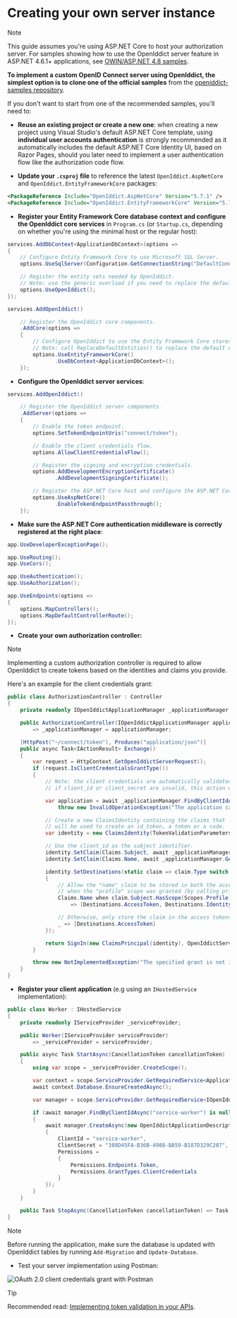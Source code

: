 # Creating your own server instance <Badge type="danger" text="server" />

> [!NOTE]
> This guide assumes you're using ASP.NET Core to host your authorization server. For samples showing how to use the OpenIddict server feature in
> ASP.NET 4.6.1+ applications, see [OWIN/ASP.NET 4.8 samples](https://github.com/openiddict/openiddict-samples?tab=readme-ov-file#owinaspnet-48-samples).

**To implement a custom OpenID Connect server using OpenIddict, the simplest option is to clone one of the official samples**
from the [openiddict-samples repository](https://github.com/openiddict/openiddict-samples).

If you don't want to start from one of the recommended samples, you'll need to:

  - **Reuse an existing project or create a new one**: when creating a new project using Visual Studio's default ASP.NET Core template,
  using **individual user accounts authentication** is strongly recommended as it automatically includes the default ASP.NET Core Identity UI,
  based on Razor Pages, should you later need to implement a user authentication flow like the authorization code flow.

  - **Update your `.csproj` file** to reference the latest `OpenIddict.AspNetCore` and `OpenIddict.EntityFrameworkCore` packages:

  ```xml
  <PackageReference Include="OpenIddict.AspNetCore" Version="5.7.1" />
  <PackageReference Include="OpenIddict.EntityFrameworkCore" Version="5.7.1" />
  ```

  - **Register your Entity Framework Core database context and configure the OpenIddict core services** in `Program.cs`
  (or `Startup.cs`, depending on whether you're using the minimal host or the regular host):

  ```csharp
  services.AddDbContext<ApplicationDbContext>(options =>
  {
      // Configure Entity Framework Core to use Microsoft SQL Server.
      options.UseSqlServer(Configuration.GetConnectionString("DefaultConnection"));

      // Register the entity sets needed by OpenIddict.
      // Note: use the generic overload if you need to replace the default OpenIddict entities.
      options.UseOpenIddict();
  });

  services.AddOpenIddict()

      // Register the OpenIddict core components.
      .AddCore(options =>
      {
          // Configure OpenIddict to use the Entity Framework Core stores and models.
          // Note: call ReplaceDefaultEntities() to replace the default entities.
          options.UseEntityFrameworkCore()
                 .UseDbContext<ApplicationDbContext>();
      });
  ```

  - **Configure the OpenIddict server services**:

  ```csharp
  services.AddOpenIddict()

      // Register the OpenIddict server components.
      .AddServer(options =>
      {
          // Enable the token endpoint.
          options.SetTokenEndpointUris("connect/token");

          // Enable the client credentials flow.
          options.AllowClientCredentialsFlow();

          // Register the signing and encryption credentials.
          options.AddDevelopmentEncryptionCertificate()
                 .AddDevelopmentSigningCertificate();

          // Register the ASP.NET Core host and configure the ASP.NET Core options.
          options.UseAspNetCore()
                 .EnableTokenEndpointPassthrough();
      });
  ```

  - **Make sure the ASP.NET Core authentication middleware is correctly registered at the right place**:

  ```csharp
  app.UseDeveloperExceptionPage();

  app.UseRouting();
  app.UseCors();

  app.UseAuthentication();
  app.UseAuthorization();

  app.UseEndpoints(options =>
  {
      options.MapControllers();
      options.MapDefaultControllerRoute();
  });
  ```

  - **Create your own authorization controller:**
  > [!NOTE]
  > Implementing a custom authorization controller is required to allow OpenIddict to create tokens based on the identities and claims you provide.

  Here's an example for the client credentials grant:

  ```csharp
  public class AuthorizationController : Controller
  {
      private readonly IOpenIddictApplicationManager _applicationManager;

      public AuthorizationController(IOpenIddictApplicationManager applicationManager)
          => _applicationManager = applicationManager;

      [HttpPost("~/connect/token"), Produces("application/json")]
      public async Task<IActionResult> Exchange()
      {
          var request = HttpContext.GetOpenIddictServerRequest();
          if (request.IsClientCredentialsGrantType())
          {
              // Note: the client credentials are automatically validated by OpenIddict:
              // if client_id or client_secret are invalid, this action won't be invoked.

              var application = await _applicationManager.FindByClientIdAsync(request.ClientId) ??
                  throw new InvalidOperationException("The application cannot be found.");

              // Create a new ClaimsIdentity containing the claims that
              // will be used to create an id_token, a token or a code.
              var identity = new ClaimsIdentity(TokenValidationParameters.DefaultAuthenticationType, Claims.Name, Claims.Role);

              // Use the client_id as the subject identifier.
              identity.SetClaim(Claims.Subject, await _applicationManager.GetClientIdAsync(application));
              identity.SetClaim(Claims.Name, await _applicationManager.GetDisplayNameAsync(application));

              identity.SetDestinations(static claim => claim.Type switch
              {
                  // Allow the "name" claim to be stored in both the access and identity tokens
                  // when the "profile" scope was granted (by calling principal.SetScopes(...)).
                  Claims.Name when claim.Subject.HasScope(Scopes.Profile)
                      => [Destinations.AccessToken, Destinations.IdentityToken],

                  // Otherwise, only store the claim in the access tokens.
                  _ => [Destinations.AccessToken]
              });

              return SignIn(new ClaimsPrincipal(identity), OpenIddictServerAspNetCoreDefaults.AuthenticationScheme);
          }

          throw new NotImplementedException("The specified grant is not implemented.");
      }
  }
  ```

  - **Register your client application** (e.g using an `IHostedService` implementation):

  ```csharp
  public class Worker : IHostedService
  {
      private readonly IServiceProvider _serviceProvider;

      public Worker(IServiceProvider serviceProvider)
          => _serviceProvider = serviceProvider;

      public async Task StartAsync(CancellationToken cancellationToken)
      {
          using var scope = _serviceProvider.CreateScope();

          var context = scope.ServiceProvider.GetRequiredService<ApplicationDbContext>();
          await context.Database.EnsureCreatedAsync();

          var manager = scope.ServiceProvider.GetRequiredService<IOpenIddictApplicationManager>();

          if (await manager.FindByClientIdAsync("service-worker") is null)
          {
              await manager.CreateAsync(new OpenIddictApplicationDescriptor
              {
                  ClientId = "service-worker",
                  ClientSecret = "388D45FA-B36B-4988-BA59-B187D329C207",
                  Permissions =
                  {
                      Permissions.Endpoints.Token,
                      Permissions.GrantTypes.ClientCredentials
                  }
              });
          }
      }

      public Task StopAsync(CancellationToken cancellationToken) => Task.CompletedTask;
  }
  ```

  > [!NOTE]
  > Before running the application, make sure the database is updated with OpenIddict tables by running `Add-Migration` and `Update-Database`.

  - Test your server implementation using Postman:

![OAuth 2.0 client credentials grant with Postman](creating-your-own-server-instance/postman.png)

> [!TIP]
> Recommended read: [Implementing token validation in your APIs](implementing-token-validation-in-your-apis.md).
